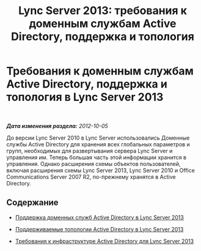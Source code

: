 ﻿---
title: 'Lync Server 2013: требования к доменным службам Active Directory, поддержка и топология'
TOCTitle: Требования к доменным службам Active Directory, поддержка и топология
ms:assetid: 95bd160f-bcea-4014-a050-8a3cd2f699c8
ms:mtpsurl: https://technet.microsoft.com/ru-ru/library/Gg398760(v=OCS.15)
ms:contentKeyID: 49310561
ms.date: 05/19/2016
mtps_version: v=OCS.15
ms.translationtype: HT
---

# Требования к доменным службам Active Directory, поддержка и топология в Lync Server 2013

 

_**Дата изменения раздела:** 2012-10-05_

До версии Lync Server 2010 в Lync Server использовались Доменные службы Active Directory для хранения всех глобальных параметров и групп, необходимых для развертывания сервера Lync Server и управления им. Теперь большая часть этой информации хранится в управления. Однако расширения схемы объектов пользователей, включая расширения схемы Lync Server 2013, Lync Server 2010 и Office Communications Server 2007 R2, по-прежнему хранятся в Active Directory.

## Содержание

  - [Поддержка доменных служб Active Directory в Lync Server 2013](lync-server-2013-active-directory-domain-services-support.md)

  - [Поддерживаемые топологии Active Directory в Lync Server 2013](lync-server-2013-supported-active-directory-topologies.md)

  - [Требования к инфраструктуре Active Directory для Lync Server 2013](lync-server-2013-active-directory-infrastructure-requirements.md)

